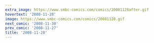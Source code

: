 ```yaml
---
extra_image: https://www.smbc-comics.com/comics/20081128after.gif
hovertext: '2008-11-28'
image: https://www.smbc-comics.com/comics/20081128.gif
next_comic: '2008-11-30'
prev_comic: '2008-11-27'
title: '2008-11-28'
---
```



